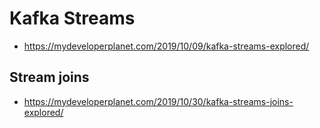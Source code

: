 # Kafka Streams

- https://mydeveloperplanet.com/2019/10/09/kafka-streams-explored/

## Stream joins

- https://mydeveloperplanet.com/2019/10/30/kafka-streams-joins-explored/
